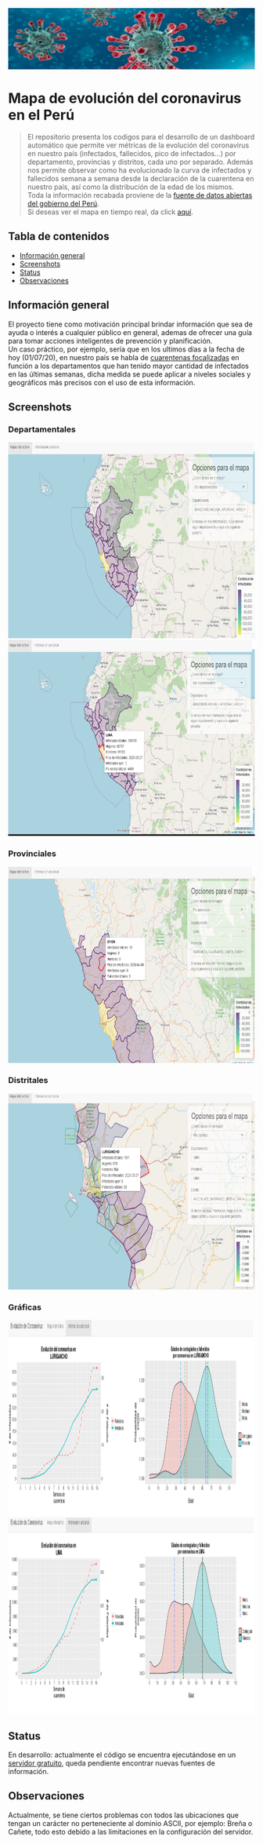 <img src="./Encabezado/corona.jpg" width="850" height="125">

# Mapa de evolución del coronavirus en el Perú

> El repositorio presenta los codigos para el desarrollo de un dashboard automático que permite ver métricas de la evolución del coronavirus en nuestro país (infectados, fallecidos, pico de infectados...) por departamento, provincias y distritos, cada uno por separado. Además nos permite observar como ha evolucionado la curva de infectados y fallecidos semana a semana desde la declaración de la cuarentena en nuestro país, así como la distribución de la edad de los mismos.</br> Toda la información recabada proviene de la [fuente de datos abiertas del gobierno del Perú](https://www.datosabiertos.gob.pe/).</br> Si deseas ver el mapa en tiempo real,  da click [aquí](https://lastete0109.shinyapps.io/covid-peru/?_ga=2.219214169.1973962094.1593619610-33371341.1591223441).

## Tabla de contenidos
* [Información general](#info-general)
* [Screenshots](#screenshots)
* [Status](#status)
* [Observaciones](#obs)

## Información general

El proyecto tiene como motivación principal brindar información que sea de ayuda o interés a cualquier público en general, ademas de ofrecer una guía para tomar acciones inteligentes de prevención y planificación.</br>
Un caso práctico, por ejemplo, sería que en los ultimos días a la fecha de hoy (01/07/20), en nuestro país se habla de [cuarentenas focalizadas](https://gestion.pe/peru/cuarentena-focalizada-coronavirus-peru-manana-comienza-la-cuarentena-focalizada-asi-sera-la-nueva-convivencia-covid-19-nndc-noticia/) en función a los departamentos que han tenido mayor cantidad de infectados en las últimas semanas, dicha medida se puede aplicar a niveles sociales y geográficos más precisos con el uso de esta información.

## Screenshots

### Departamentales
 <img src="./Ejemplos/depart.PNG" width="900" height="400">
 <img src="./Ejemplos/depart_metricas.png" width="900" height="400">

### Provinciales 
 <img src="./Ejemplos/prov_metricas.png" width="900" height="400">

 ### Distritales
 <img src="./Ejemplos/distr_metricas.png" width="900" height="400">
 
### Gráficas
 <img src="./Ejemplos/graficas.PNG" width="800" height="400">
 <img src="./Ejemplos/distr_metricas2.png" width="800" height="400">

## Status
En desarrollo: actualmente el código se encuentra ejecutándose en un [servidor gratuito](https://www.shinyapps.io), queda pendiente encontrar nuevas fuentes de información.

## Observaciones
Actualmente, se tiene ciertos problemas con todos las ubicaciones que tengan un carácter no perteneciente al dominio ASCII, por ejemplo: Breña o Cañete, todo esto debido a las limitaciones en la configuración del servidor.


